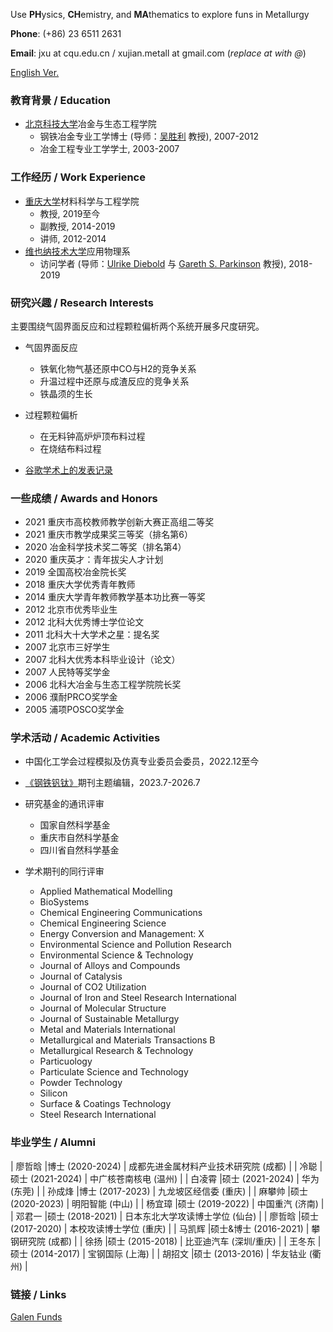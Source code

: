 Use **PH**ysics, **CH**emistry, and **MA**thematics to explore funs in Metallurgy

**Phone**: (+86) 23 6511 2631

**Email**: jxu at cqu.edu.cn / xujian.metall at gmail.com (_replace at with @_)

[English Ver.](./index.html)

### 教育背景 / Education

- [北京科技大学](https://www.ustb.edu.cn/)冶金与生态工程学院
  - 钢铁冶金专业工学博士 (导师：[吴胜利](https://metall.ustb.edu.cn/szdw/xsjs/W/wsl/index.htm) 教授), 2007-2012
  - 冶金工程专业工学学士, 2003-2007

### 工作经历 / Work Experience

- [重庆大学](https://www.cqu.edu.cn/)材料科学与工程学院
  - 教授, 2019至今
  - 副教授, 2014-2019
  - 讲师, 2012-2014
- [维也纳技术大学](http://www.tuwien.ac.at/)应用物理系
  - 访问学者 (导师：[Ulrike Diebold](http://www.iap.tuwien.ac.at/www/surface/group/diebold/index) 与 [Gareth S. Parkinson](http://www.iap.tuwien.ac.at/www/surface/group/parkinson/index) 教授), 2018-2019

### 研究兴趣 / Research Interests 

主要围绕气固界面反应和过程颗粒偏析两个系统开展多尺度研究。

- 气固界面反应
  - 铁氧化物气基还原中CO与H2的竞争关系
  - 升温过程中还原与成渣反应的竞争关系
  - 铁晶须的生长

- 过程颗粒偏析
  -  在无料钟高炉炉顶布料过程
  -  在烧结布料过程

- [谷歌学术上的发表记录](https://scholar.google.com/citations?user=A1FG06EAAAAJ&hl=ZH_CN)

### 一些成绩 / Awards and Honors 

*   2021  重庆市高校教师教学创新大赛正高组二等奖 
*   2021  重庆市教学成果奖三等奖（排名第6） 
*   2020  冶金科学技术奖二等奖（排名第4）
*   2020  重庆英才：青年拔尖人才计划
*   2019  全国高校冶金院长奖
*   2018  重庆大学优秀青年教师
*   2014  重庆大学青年教师教学基本功比赛一等奖
*   2012  北京市优秀毕业生
*   2012  北科大优秀博士学位论文
*   2011  北科大十大学术之星：提名奖
*   2007  北京市三好学生
*   2007  北科大优秀本科毕业设计（论文）
*   2007  人民特等奖学金
*   2006  北科大冶金与生态工程学院院长奖
*   2006  濮耐PRCO奖学金
*   2005  浦项POSCO奖学金

### 学术活动 / Academic Activities

- 中国化工学会过程模拟及仿真专业委员会委员，2022.12至今
- [《钢铁钒钛》](http://www.gtft.cn/news/introduction.htm)期刊主题编辑，2023.7-2026.7

- 研究基金的通讯评审
  -  国家自然科学基金
  -  重庆市自然科学基金
  -  四川省自然科学基金

- 学术期刊的同行评审
  - Applied Mathematical Modelling
  - BioSystems
  - Chemical Engineering Communications
  - Chemical Engineering Science
  - Energy Conversion and Management: X
  - Environmental Science and Pollution Research
  - Environmental Science & Technology
  - Journal of Alloys and Compounds
  - Journal of Catalysis
  - Journal of CO2 Utilization
  - Journal of Iron and Steel Research International
  - Journal of Molecular Structure
  - Journal of Sustainable Metallurgy
  - Metal and Materials International
  - Metallurgical and Materials Transactions B
  - Metallurgical Research & Technology
  - Particuology
  - Particulate Science and Technology
  - Powder Technology
  - Silicon
  - Surface & Coatings Technology
  - Steel Research International

### 毕业学生 / Alumni

| 廖哲晗 |博士 (2020-2024) | 成都先进金属材料产业技术研究院 (成都) |
| 冷聪 |硕士 (2021-2024) | 中广核苍南核电 (温州) |
| 白凌霄 |硕士 (2021-2024) | 华为 (东莞) |
| 孙成烽 |博士 (2017-2023) | 九龙坡区经信委 (重庆) |
| 麻攀帅 |硕士 (2020-2023) | 明阳智能 (中山) |
| 杨宜璋 |硕士 (2019-2022) | 中国重汽 (济南) |
| 邓君一 |硕士 (2018-2021) | 日本东北大学攻读博士学位 (仙台) |
| 廖哲晗 |硕士 (2017-2020) | 本校攻读博士学位 (重庆) |
| 马凯辉 |硕士&博士  (2016-2021) | 攀钢研究院 (成都) |
| 徐扬 |硕士  (2015-2018)   | 比亚迪汽车 (深圳/重庆) | 
| 王冬东 |硕士 (2014-2017) | 宝钢国际 (上海) | 
| 胡招文 |硕士 (2013-2016) | 华友钴业 (衢州) |

### 链接 / Links

[Galen Funds](./Galen.html)
